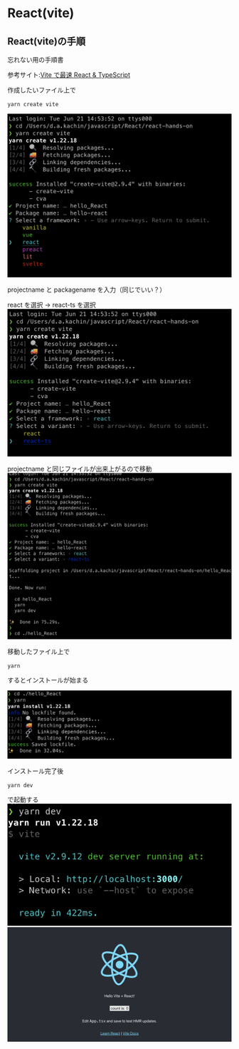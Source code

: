 # React(vite)

## React(vite)の手順

忘れない用の手順書

参考サイト:[Vite で最速 React & TypeScript](https://github.com/facebook/create-react-app)

作成したいファイル上で

```
yarn create vite
```

![createname](./selectandname.png)

projectname と packagename を入力（同じでいい？）

react を選択
→ react-ts を選択
![ReacTS](./ReactTS.png)

projectname と同じファイルが出来上がるので移動
![cd](./cd_hello_react.png)

移動したファイル上で

```
yarn
```

するとインストールが始まる

![yarn](./yarn.png)

インストール完了後

```
yarn dev
```

で起動する
![dev](./yarn_dev.png)
![React](./hello_react.png)
